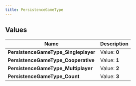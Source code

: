 ```yaml
---
title: PersistenceGameType
---
```


## Values

| Name | Description |
| ---- | ----------- |
| **PersistenceGameType\_Singleplayer** | Value: **0** |
| **PersistenceGameType\_Cooperative** | Value: **1** |
| **PersistenceGameType\_Multiplayer** | Value: **2** |
| **PersistenceGameType\_Count** | Value: **3** |

